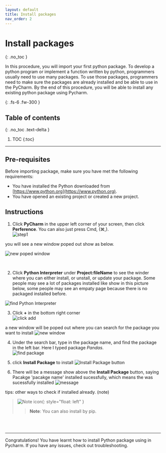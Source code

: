 ```yaml
---
layout: default
title: Install packages
nav_order: 2
---
```


# Install packages
{: .no_toc }

In this procedure, you will import your first python package. To develop a python program or implement a function written by python, programmers usually need to use many packages. To use those packages, programmers need to make sure the packages are already installed and be able to use in the PyCharm. By the end of this procedure, you will be able to install any existing python package using Pycharm.

{: .fs-6 .fw-300 }

## Table of contents
{: .no_toc .text-delta }

1. TOC
{:toc}

---

## Pre-requisites
Before importing package, make sure you have met the following requirements:
* You have installed the Python downloaded from [https://www.python.org](https://www.python.org).
* You have opened an existing project or created a new project.

## Instructions

1. Click **PyCharm** in the upper left corner of your screen, then click **Perference**. You can also just press Cmd, (⌘,).  
![step1](https://raw.githubusercontent.com/Dani-j/team2-pycharm/gh-pages/assets/images/docs/package/1.png?raw=true "step one")  

you will see a new window poped out show as below.  

 ![new poped window](https://raw.githubusercontent.com/Dani-j/team2-pycharm/gh-pages/assets/images/docs/package/1.9.png?raw=true "new poped window") 

<br>

2. Click **Python Interpreter** under **Project:fileName** to see the winder where you can either install, or unstall, or update your package. Some people may see a lot of packages installed like show in this picture below, some people may see an empaty page because there is no packaged installed before.  

![find Python Interpreter](https://raw.githubusercontent.com/Dani-j/team2-pycharm/gh-pages/assets/images/docs/package/2_0.png?raw=true "find Python Interpreter") 


3. Click **+** in the bottom right corner   
![click add](https://raw.githubusercontent.com/Dani-j/team2-pycharm/gh-pages/assets/images/docs/package/3.png?raw=true "click add")

a new window will be poped out where you can search for the package you want to install
![new window](https://raw.githubusercontent.com/Dani-j/team2-pycharm/gh-pages/assets/images/docs/package/3_5.png?raw=true "new window")


4. Under the search bar, type in the package name, and find the package in the left bar. Here I typed package *Pandas*.  
![find package](https://raw.githubusercontent.com/Dani-j/team2-pycharm/gh-pages/assets/images/docs/package/4_0.png?raw=true "find package")

5. click **Install Package** to install
![Install Package button](https://raw.githubusercontent.com/Dani-j/team2-pycharm/gh-pages/assets/images/docs/package/5.png?raw=true "Install Package button")


6. There will be a message show above the **Install Package** button, saying Pacakge 'pacakge name' installed sucessfully, which means the was sucessfully installed
![message](https://raw.githubusercontent.com/Dani-j/team2-pycharm/gh-pages/assets/images/docs/package/6_1.png?raw=true "message")



tips: other ways to check if installed already. (note)

>![Note icon](https://github.com/dl90/linux-basics/blob/gh-pages/docs/images/icons/note.png?raw=true "Note"){: style="float: left" }
>> **Note**: You can also install by pip.
<br>
<br>

---
Congratulations! You have learnt how to install Python package using in Pycharm. If you have any issues, check out troubleshooting.
